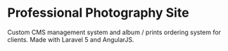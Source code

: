 # Professional Photography Site

Custom CMS management system and album / prints ordering system for clients.
Made with Laravel 5 and AngularJS.

